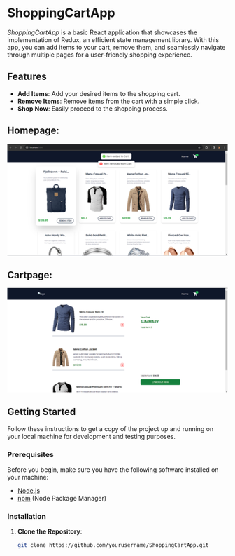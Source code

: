 # ShoppingCartApp

*ShoppingCartApp* is a basic React application that showcases the implementation of Redux, an efficient state management library. With this app, you can add items to your cart, remove them, and seamlessly navigate through multiple pages for a user-friendly shopping experience.

## Features

- **Add Items**: Add your desired items to the shopping cart.
- **Remove Items**: Remove items from the cart with a simple click.
- **Shop Now**: Easily proceed to the shopping process.

## Homepage:

![Homepage](./Home.png)

## Cartpage:

![Cart](./cart.png)

## Getting Started

Follow these instructions to get a copy of the project up and running on your local machine for development and testing purposes.

### Prerequisites

Before you begin, make sure you have the following software installed on your machine:

- [Node.js](https://nodejs.org/)
- [npm](https://www.npmjs.com/) (Node Package Manager)

### Installation

1. **Clone the Repository**:

   ```bash
   git clone https://github.com/yourusername/ShoppingCartApp.git

